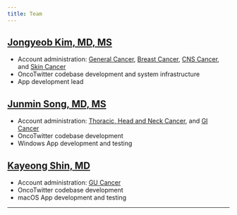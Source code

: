 ```yaml
---
title: Team
---
```


## **[Jongyeob Kim, MD, MS](https://scholar.google.com/citations?user=7VjefOQAAAAJ&hl=en&oi=ao)**  
- Account administration: [General Cancer](https://x.com/OncologyPubMed), [Breast Cancer](https://x.com/BreastOncPubMed), [CNS Cancer](https://x.com/CNS_Onc_PubMed), and [Skin Cancer](https://x.com/DermOncPubMed)
- OncoTwitter codebase development and system infrastructure  
- App development lead

## **[Junmin Song, MD, MS](https://scholar.google.com/citations?user=4PR_CKsAAAAJ&hl=en)**  
- Account administration: [Thoracic, Head and Neck Cancer](https://x.com/Thoracic_PubMed), and [GI Cancer](https://x.com/GI_Onc_PubMed) 
- OncoTwitter codebase development
- Windows App development and testing

## **[Kayeong Shin, MD](https://scholar.google.com/citations?user=hkeXTd4AAAAJ&hl=ko)**
- Account administration: [GU Cancer](https://x.com/GU_Onc_PubMed)
- OncoTwitter codebase development 
- macOS App development and testing

<hr />
